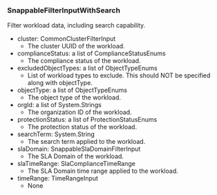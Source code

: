### SnappableFilterInputWithSearch
Filter workload data, including search capability.

- cluster: CommonClusterFilterInput
  - The cluster UUID of the workload.
- complianceStatus: a list of ComplianceStatusEnums
  - The compliance status of the workload.
- excludedObjectTypes: a list of ObjectTypeEnums
  - List of workload types to exclude. This should NOT be specified along with objectType.
- objectType: a list of ObjectTypeEnums
  - The object type of the workload.
- orgId: a list of System.Strings
  - The organization ID of the workload.
- protectionStatus: a list of ProtectionStatusEnums
  - The protection status of the workload.
- searchTerm: System.String
  - The search term applied to the workload.
- slaDomain: SnappableSlaDomainFilterInput
  - The SLA Domain of the workload.
- slaTimeRange: SlaComplianceTimeRange
  - The SLA Domain time range applied to the workload.
- timeRange: TimeRangeInput
  - None
